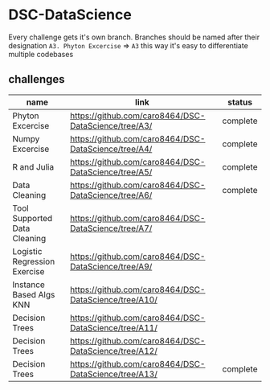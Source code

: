 # DSC-DataScience
Every challenge gets it's own branch. 
Branches should be named after their designation `A3. Phyton Excercise` => `A3`
this way it's easy to differentiate multiple codebases


## challenges

name | link | status
--- | --- | ---
Phyton Excercise | https://github.com/caro8464/DSC-DataScience/tree/A3/ | complete
Numpy Excercise | https://github.com/caro8464/DSC-DataScience/tree/A4/ | complete
R and Julia | https://github.com/caro8464/DSC-DataScience/tree/A5/ | complete
Data Cleaning | https://github.com/caro8464/DSC-DataScience/tree/A6/ | complete
Tool Supported Data Cleaning | https://github.com/caro8464/DSC-DataScience/tree/A7/ | 
Logistic Regression Exercise | https://github.com/caro8464/DSC-DataScience/tree/A9/ | 
Instance Based Algs KNN | https://github.com/caro8464/DSC-DataScience/tree/A10/ | 
Decision Trees | https://github.com/caro8464/DSC-DataScience/tree/A11/ | 
Decision Trees | https://github.com/caro8464/DSC-DataScience/tree/A12/ | 
Decision Trees | https://github.com/caro8464/DSC-DataScience/tree/A13/ | complete
